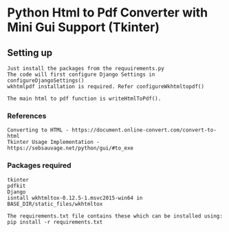 # Python Html to Pdf Converter with Mini Gui Support (Tkinter)

## Setting up
```
Just install the packages from the requuirements.py
The code will first configure Django Settings in configureDjangoSettings()
wkhtmlpdf installation is required. Refer configureWkhtmltopdf()

The main html to pdf function is writeHtmlToPdf().
```

### References
```
Converting to HTML - https://document.online-convert.com/convert-to-html
Tkinter Usage Implementation - https://sebsauvage.net/python/gui/#to_exe
```

### Packages required
```
tkinter
pdfkit
Django
isntall wkhtmltox-0.12.5-1.msvc2015-win64 in BASE_DIR/static_files/wkhtmltox

The requirements.txt file contains these which can be installed using:
pip install -r requirements.txt
```